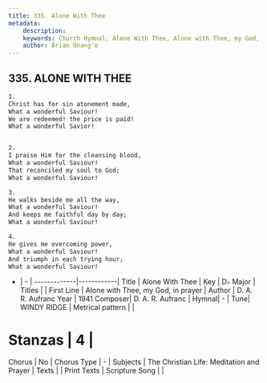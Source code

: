 ```yaml
---
title: 335. Alone With Thee
metadata:
    description: 
    keywords: Church Hymnal, Alone With Thee, Alone with Thee, my God, in prayer, 
    author: Brian Onang'o
---
```



## 335. ALONE WITH THEE

```txt
1.
Christ has for sin atonement made,
What a wonderful Saviour!
We are redeemed! the price is paid!
What a wonderful Savior!


2.
I praise Him for the cleansing blood,
What a wonderful Saviour!
That reconciled my soul to God;
What a wonderful Saviour!

3.
He walks beside me all the way,
What a wonderful Saviour!
And keeps me faithful day by day;
What a wonderful Saviour!

4.
He gives me overcoming power,
What a wonderful Saviour!
And triumph in each trying hour;
What a wonderful Saviour!
```

- |   -  |
-------------|------------|
Title | Alone With Thee |
Key | D♭ Major |
Titles |  |
First Line | Alone with Thee, my God, in prayer |
Author | D. A. R. Aufranc
Year | 1941
Composer| D. A. R. Aufranc |
Hymnal|  - |
Tune| WINDY RIDGE |
Metrical pattern | |
# Stanzas | 4 |
Chorus | No |
Chorus Type | - |
Subjects | The Christian Life: Meditation and Prayer |
Texts |  |
Print Texts | 
Scripture Song |  |
  
